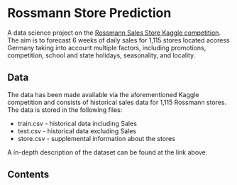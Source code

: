 # Rossmann Store Prediction 
A data science project on the [Rossmann Sales Store Kaggle competition](https://www.kaggle.com/competitions/rossmann-store-sales/data). The aim is to forecast 6 weeks of daily sales for 1,115 stores located acoress Germany taking into account multiple factors, including promotions, competition, school and state holidays, seasonality, and locality.


## Data
The data has been made available via the aforementioned Kaggle competition and consists of historical sales data for 1,115 Rossmann stores. The data is stored in the following files:

- train.csv - historical data including Sales
- test.csv - historical data excluding Sales
- store.csv - supplemental information about the stores

A in-depth description of the dataset can be found at the link above. 


## Contents 
